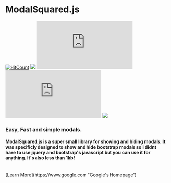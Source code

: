 # ModalSquared.js
[![HitCount](http://hits.dwyl.com/maxall4/ModalSquaredjs.svg)](http://hits.dwyl.com/maxall4/ModalSquaredjs)
![](https://img.shields.io/npm/dw/modalsquared)
![](https://img.shields.io/github/size/maxall41/ModalSquared.js/ModalSquared.js)
![](https://img.shields.io/github/license/maxall41/ModalSquared.js)
![](portfolio.gif)
### Easy, Fast and simple modals.
#### ModalSquared.js is a super small library for showing and hiding modals. It was specificly designed to show and hide bootstrap modals so i didnt have to use jquery and bootstrap's javascript but you can use it for anything. It's also less than 1kb!
<br />
[Learn More](https://www.google.com "Google's Homepage")

